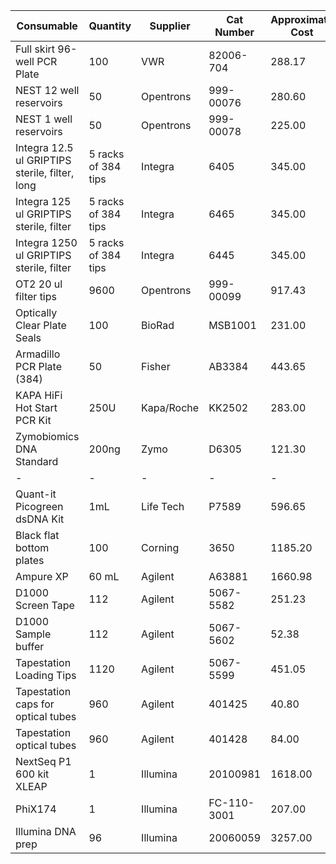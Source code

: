 
|Consumable|Quantity|Supplier|Cat Number|Approximate Cost|
|-|-|-|-|-|
|Full skirt 96-well PCR Plate| 100 |VWR | 82006-704 | 288.17 |
|NEST 12 well reservoirs | 50 | Opentrons | 999-00076 | 280.60 |
|NEST 1 well reservoirs | 50 | Opentrons | 999-00078 | 225.00 |
|Integra 12.5 ul GRIPTIPS sterile, filter, long| 5 racks of 384 tips | Integra | 6405 | 345.00 |
|Integra 125 ul GRIPTIPS sterile, filter| 5 racks of 384 tips | Integra | 6465 | 345.00 |
|Integra 1250 ul GRIPTIPS sterile, filter| 5 racks of 384 tips | Integra | 6445 | 345.00 |
|OT2 20 ul filter tips | 9600 | Opentrons | 999-00099 | 917.43 |
|Optically Clear Plate Seals | 100 | BioRad | MSB1001 | 231.00 |
|Armadillo PCR Plate (384) | 50 | Fisher | AB3384 | 443.65 |
|KAPA HiFi Hot Start PCR Kit | 250U | Kapa/Roche | KK2502 | 283.00 |
|Zymobiomics DNA Standard | 200ng | Zymo | D6305 | 121.30 |
|-|-|-|-|-|
|Quant-it Picogreen dsDNA Kit | 1mL | Life Tech | P7589 | 596.65 |
|Black flat bottom plates | 100 | Corning | 3650 | 1185.20 |
|Ampure XP | 60 mL | Agilent | A63881 | 1660.98 |
|D1000 Screen Tape | 112 | Agilent | 5067-5582 | 251.23 |
|D1000 Sample buffer | 112 | Agilent | 5067-5602 | 52.38 |
|Tapestation Loading Tips | 1120 | Agilent | 5067-5599 | 451.05 |
|Tapestation caps for optical tubes | 960 | Agilent | 401425 | 40.80 |
|Tapestation optical tubes |960 | Agilent | 401428 | 84.00 |
|NextSeq P1 600 kit XLEAP | 1 | Illumina | 20100981 | 1618.00 |
|PhiX174 | 1 | Illumina | FC-110-3001 | 207.00 |
|Illumina DNA prep  | 96 | Illumina | 20060059 | 3257.00 |
